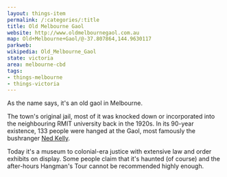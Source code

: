 ```yaml
---
layout: things-item
permalink: /:categories/:title
title: Old Melbourne Gaol
website: http://www.oldmelbournegaol.com.au 
map: Old+Melbourne+Gaol/@-37.807864,144.9630117
parkweb: 
wikipedia: Old_Melbourne_Gaol
state: victoria
area: melbourne-cbd
tags:
- things-melbourne
- things-victoria
---
```

As the name says, it's an old gaol in Melbourne.

The town's original jail, most of it was knocked down or incorporated into the neighbouring RMIT university back in the 1920s. In its 90-year existence, 133 people were hanged at the Gaol, most famously the bushranger [Ned Kelly](https://en.wikipedia.org/wiki/Ned_Kelly). 

Today it's a museum to colonial-era justice with extensive law and order exhibits on display. Some people claim that it's haunted (of course) and the after-hours Hangman's Tour cannot be recommended highly enough.